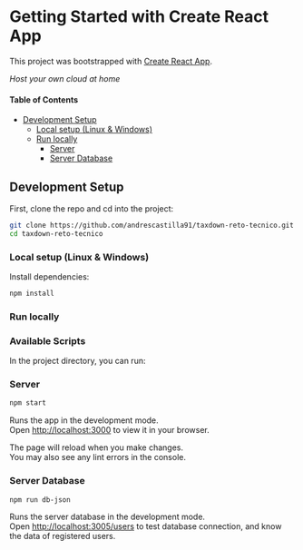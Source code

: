 # Getting Started with Create React App

This project was bootstrapped with [Create React App](https://github.com/facebook/create-react-app).

*Host your own cloud at home*

#### Table of Contents
- [Development Setup](#development-setup)
  - [Local setup (Linux & Windows)](#local-setup-linux--windows)
  - [Run locally](#run-locally)
    - [Server](#available-scripts-server)
    - [Server Database](#available-scripts-database)


## Development Setup

First, clone the repo and cd into the project:
```bash
git clone https://github.com/andrescastilla91/taxdown-reto-tecnico.git
cd taxdown-reto-tecnico

```

### Local setup (Linux & Windows)
Install dependencies:
```bash
npm install

```

### Run locally

### Available Scripts 

In the project directory, you can run:

### Server

```bash
npm start
```
Runs the app in the development mode.\
Open [http://localhost:3000](http://localhost:3000) to view it in your browser.

The page will reload when you make changes.\
You may also see any lint errors in the console.


### Server Database
```bash
npm run db-json
```

Runs the server database in the development mode.\
Open [http://localhost:3005/users](http://localhost:3005/users) to test database connection, and know the data of registered users.




